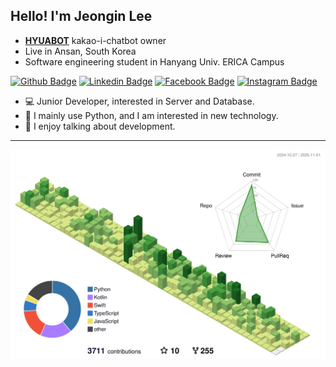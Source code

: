 ## Hello! I'm Jeongin Lee

 * **[HYUABOT](https://pf.kakao.com/_MkFlC)** kakao-i-chatbot owner
 * Live in Ansan, South Korea
 * Software engineering student in Hanyang Univ. ERICA Campus

[![Github Badge](http://img.shields.io/badge/-Github-000000?style=flat-square&logo=github&link=https://github.com/jil8885)](https://github.com/jil8885)
[![Linkedin Badge](https://img.shields.io/badge/-LinkedIn-blue?style=flat-square&logo=Linkedin&logoColor=white&link=https://www.linkedin.com/in/jeongin-lee-b16148170)](https://www.linkedin.com/in/jeongin-lee-b16148170)
[![Facebook Badge](https://img.shields.io/badge/Facebook-1877f2?style=flat-square&logo=facebook&logoColor=white&link=https://www.facebook.com/jeongin8885)](https://www.facebook.com/jeongin8885)
[![Instagram Badge](https://img.shields.io/badge/Instagram-ff69b4?style=flat-square&logo=instagram&logoColor=white&link=https://www.instagram.com/dotpy.98)](https://www.instagram.com/dotpy.98)

- 💻 Junior Developer, interested in Server and Database.
- 📝 I mainly use Python, and I am interested in new technology.
- 🙌 I enjoy talking about development.

---
![](./profile-3d-contrib/profile-green-animate.svg)
